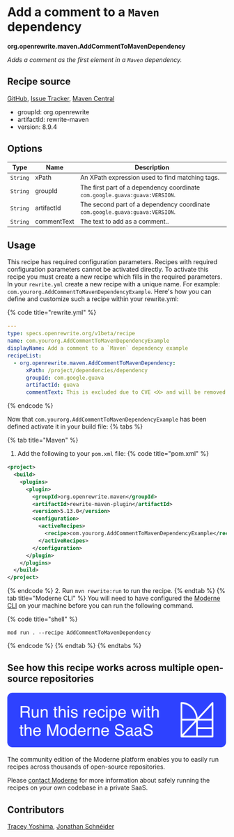 # Add a comment to a `Maven` dependency

**org.openrewrite.maven.AddCommentToMavenDependency**

_Adds a comment as the first element in a `Maven` dependency._

## Recipe source

[GitHub](https://github.com/openrewrite/rewrite/blob/main/rewrite-maven/src/main/java/org/openrewrite/maven/AddCommentToMavenDependency.java), [Issue Tracker](https://github.com/openrewrite/rewrite/issues), [Maven Central](https://central.sonatype.com/artifact/org.openrewrite/rewrite-maven/8.9.4/jar)

* groupId: org.openrewrite
* artifactId: rewrite-maven
* version: 8.9.4

## Options

| Type | Name | Description |
| -- | -- | -- |
| `String` | xPath | An XPath expression used to find matching tags. |
| `String` | groupId | The first part of a dependency coordinate `com.google.guava:guava:VERSION`. |
| `String` | artifactId | The second part of a dependency coordinate `com.google.guava:guava:VERSION`. |
| `String` | commentText | The text to add as a comment.. |


## Usage

This recipe has required configuration parameters. Recipes with required configuration parameters cannot be activated directly. To activate this recipe you must create a new recipe which fills in the required parameters. In your `rewrite.yml` create a new recipe with a unique name. For example: `com.yourorg.AddCommentToMavenDependencyExample`.
Here's how you can define and customize such a recipe within your rewrite.yml:

{% code title="rewrite.yml" %}
```yaml
---
type: specs.openrewrite.org/v1beta/recipe
name: com.yourorg.AddCommentToMavenDependencyExample
displayName: Add a comment to a `Maven` dependency example
recipeList:
  - org.openrewrite.maven.AddCommentToMavenDependency:
      xPath: /project/dependencies/dependency
      groupId: com.google.guava
      artifactId: guava
      commentText: This is excluded due to CVE <X> and will be removed when we upgrade the next version is available.
```
{% endcode %}

Now that `com.yourorg.AddCommentToMavenDependencyExample` has been defined activate it in your build file:
{% tabs %}

{% tab title="Maven" %}
1. Add the following to your `pom.xml` file:
{% code title="pom.xml" %}
```xml
<project>
  <build>
    <plugins>
      <plugin>
        <groupId>org.openrewrite.maven</groupId>
        <artifactId>rewrite-maven-plugin</artifactId>
        <version>5.13.0</version>
        <configuration>
          <activeRecipes>
            <recipe>com.yourorg.AddCommentToMavenDependencyExample</recipe>
          </activeRecipes>
        </configuration>
      </plugin>
    </plugins>
  </build>
</project>
```
{% endcode %}
2. Run `mvn rewrite:run` to run the recipe.
{% endtab %}
{% tab title="Moderne CLI" %}
You will need to have configured the [Moderne CLI](https://docs.moderne.io/moderne-cli/cli-intro) on your machine before you can run the following command.

{% code title="shell" %}
```shell
mod run . --recipe AddCommentToMavenDependency
```
{% endcode %}
{% endtab %}
{% endtabs %}

## See how this recipe works across multiple open-source repositories

[![Moderne Link Image](/.gitbook/assets/ModerneRecipeButton.png)](https://app.moderne.io/recipes/org.openrewrite.maven.AddCommentToMavenDependency)

The community edition of the Moderne platform enables you to easily run recipes across thousands of open-source repositories.

Please [contact Moderne](https://moderne.io/product) for more information about safely running the recipes on your own codebase in a private SaaS.

## Contributors
[Tracey Yoshima](mailto:tracey.yoshima@gmail.com), [Jonathan Schnéider](mailto:jkschneider@gmail.com)
